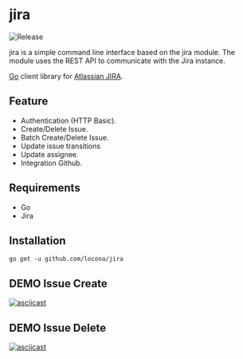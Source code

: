 # jira

![Release](https://github.com/locona/jira/workflows/Release/badge.svg)

jira is a simple command line interface based on the jira module.
The module uses the REST API to communicate with the Jira instance.

[Go](https://golang.org/) client library for [Atlassian JIRA](https://www.atlassian.com/software/jira).


## Feature
* Authentication (HTTP Basic).
* Create/Delete Issue.
* Batch Create/Delete Issue.
* Update issue transitions
* Update assignee.
* Integration Github.

## Requirements
* Go
* Jira


## Installation
```
go get -u github.com/locona/jira
```

## DEMO Issue Create
[![asciicast](https://asciinema.org/a/36PpIq2ULnnLXxY7tSFwbjTXb.svg)](https://asciinema.org/a/36PpIq2ULnnLXxY7tSFwbjTXb)

## DEMO Issue Delete
[![asciicast](https://asciinema.org/a/IHeQN2GYo4d2wUNYsB7gsdEnn.svg)](https://asciinema.org/a/IHeQN2GYo4d2wUNYsB7gsdEnn)
